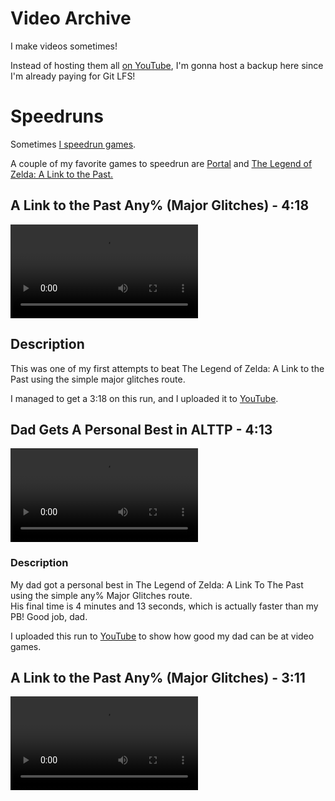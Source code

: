 # Video Archive

I make videos sometimes!

Instead of hosting them all [on YouTube](https://www.youtube.com/channel/UCMR7J9btPbUCeibSFT0spoA), I'm gonna host a backup here since I'm already paying for Git LFS!

# Speedruns

Sometimes [I speedrun games](https://speedrun.com/user/halotroop2288).

A couple of my favorite games to speedrun are
[Portal](https://speedrun.com/portal)
and [The Legend of Zelda: A Link to the Past.](https://speedrun.com/alttp)

## A Link to the Past Any% (Major Glitches) - 4:18

<video controls="" preload="metadata">
    <source src="https://media.githubusercontent.com/media/halotroop2288/halotroop.github.io/main/docs/caroline/videos/alttp_4_18.mp4" type="video/mp4">
    <b><i>Your browser does not support the <code>video</code> tag</i></b>
</video>

## Description

This was one of my first attempts to beat The Legend of Zelda: A Link to the Past
using the simple major glitches route.

I managed to get a 3:18 on this run, and I uploaded it to [YouTube](https://youtu.be/ON1KiNVOEyM).

## Dad Gets A Personal Best in ALTTP - 4:13

<video controls="" preload="metadata">
    <source src="https://media.githubusercontent.com/media/halotroop2288/halotroop.github.io/main/docs/caroline/videos/alttp_dad_4_13.mp4" type="video/mp4">
    <b><i>Your browser does not support the <code>video</code> tag</i></b>
</video>

### Description

My dad got a personal best in The Legend of Zelda: A Link To The Past
using the simple any% Major Glitches route.<br/>
His final time is 4 minutes and 13 seconds, which is actually faster than my PB!
Good job, dad.

I uploaded this run to [YouTube](https://www.youtube.com/watch?v=aGeKC2xz5iI) to show how good my dad can be at video games.

## A Link to the Past Any% (Major Glitches) - 3:11

<video controls="" preload="metadata">
    <source src="https://media.githubusercontent.com/media/halotroop2288/halotroop.github.io/main/docs/caroline/videos/alttp_3_11.mp4" type="video/mp4">
    <b><i>Your browser does not support the <code>video</code> tag</i></b>
/video>

### Description

After I kept grinding, I managed to beat my dad's time by over a minute.

I uploaded this one to [Twitch](https://www.twitch.tv/videos/332602230).
